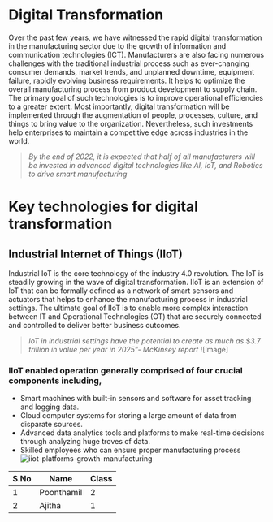 # Digital Transformation
Over the past few years, we have witnessed the rapid digital transformation in the manufacturing sector due to the growth of information and communication technologies (ICT). Manufacturers are also facing numerous challenges with the traditional industrial process such as ever-changing consumer demands, market trends, and unplanned downtime, equipment failure, rapidly evolving business requirements. 
It helps to optimize the overall manufacturing process from product development to supply chain. The primary goal of such technologies is to improve operational efficiencies to a greater extent. Most importantly, digital transformation will be implemented through the augmentation of people, processes, culture, and things to bring value to the organization. Nevertheless, such investments help enterprises to maintain a competitive edge across industries in the world.  
>*By the end of 2022, it is expected that half of all manufacturers will be invested in advanced digital technologies like AI, IoT, and Robotics to drive smart manufacturing* 
# Key technologies for digital transformation
## Industrial Internet of Things (IIoT)
Industrial IoT is the core technology of the industry 4.0 revolution. The IoT is steadily growing in the wave of digital transformation. IIoT is an extension of IoT that can be formally defined as a network of smart sensors and actuators that helps to enhance the manufacturing process in industrial settings. The ultimate goal of IIoT is to enable more complex interaction between IT and Operational Technologies (OT) that are securely connected and controlled to deliver better business outcomes.
>*IoT in industrial settings have the potential to create as much as $3.7 trillion in value per year in 2025”- McKinsey report*
![Image]
### IIoT enabled operation generally comprised of four crucial components including,
- Smart machines with built-in sensors and software for asset tracking and logging data.
- Cloud computer systems for storing a large amount of data from disparate sources.
- Advanced data analytics tools and platforms to make real-time decisions through analyzing huge troves of data.
- Skilled employees who can ensure proper manufacturing process
![iiot-platforms-growth-manufacturing](https://user-images.githubusercontent.com/48350820/173223361-c0bcb0a6-6ffc-44c3-aeb5-0aa018ddfd95.png)
 
|S.No| Name|Class|
|---|----|----|
|1|Poonthamil|2|
|2|Ajitha|1|

